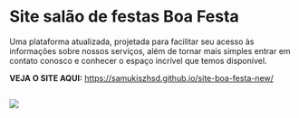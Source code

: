 # Site salão de festas Boa Festa
Uma plataforma atualizada, projetada para facilitar seu acesso às informações sobre nossos serviços, além de tornar mais simples entrar em contato conosco e conhecer o espaço incrível que temos disponível.

**VEJA O SITE AQUI:** https://samukiszhsd.github.io/site-boa-festa-new/
##

<img align="center" src="https://github.com/SAMUKISZHSD/site-boa-festa-new/blob/main/img/IMG-20220921-WA0081__1_-removebg-preview.png">
